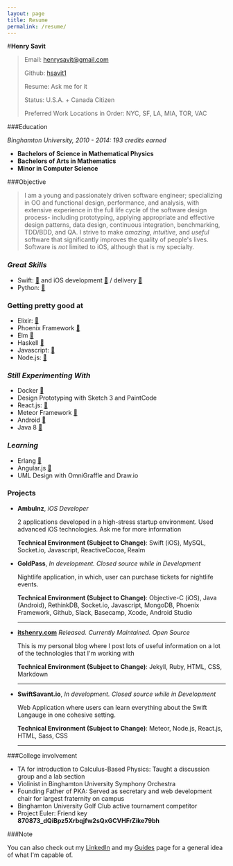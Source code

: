 ```yaml
---
layout: page
title: Resume
permalink: /resume/
---
```


#**Henry Savit**


> Email: [henrysavit@gmail.com](mailto:henrysavit@gmail.com)
>                      		
> Github: [hsavit1](https://github.com/hsavit1)
>
> Resume: Ask me for it
>
> Status: U.S.A. + Canada Citizen
>
> Preferred Work Locations in Order: NYC, SF, LA, MIA, TOR, VAC




###Education


*Binghamton University, 2010 - 2014: 193 credits earned*

+ **Bachelors of Science in Mathematical Physics**
+ **Bachelors of Arts in Mathematics**
+ **Minor in Computer Science**




###Objective

> I am a young and passionately driven software engineer; specializing in OO and functional design, performance, and analysis, with extensive experience in the full life cycle of the software design process- including prototyping, applying appropriate and effective design patterns, data design, continuous integration, benchmarking, TDD/BDD, and QA. I strive to make *amazing*, *intuitive*, and *useful* software that significantly improves the quality of people's lives. Software is _not_ limited to iOS, although that is my specialty.





### _Great Skills_


+ Swift: [:pencil:](https://github.com/hsavit1/Awesome-Swift-Education) and iOS development [:link:](http://itshenry.com/2015/11/10/guides-to-ios.html) / delivery [:link:](http://itshenry.com/2015/11/10/guides-to-ios-testing.html)
+ Python: [:link:](http://itshenry.com/2015/11/10/guides-to-python.html)

### Getting pretty good at

+ Elixir: [:link:](http://itshenry.com/2015/11/10/guides-to-elixir.html)
+ Phoenix Framework [:link:](http://itshenry.com/2015/11/10/guides-to-phoenix.html)
+ Elm [:link:](http://itshenry.com/2015/11/10/guides-to-elm.html)
+ Haskell [:link:](http://itshenry.com/2015/11/10/guides-to-haskell.html)
+ Javascript: [:link:](http://itshenry.com/2015/11/10/guides-to-javascript.html)
+ Node.js: [:link:](http://itshenry.com/2015/11/10/guides-to-node.html)


### _Still Experimenting With_

+ Docker [:link:](http://itshenry.com/2015/11/10/guides-to-docker-and-pm.html)
+ Design Prototyping with Sketch 3 and PaintCode
+ React.js: [:link:](http://itshenry.com/2015/11/10/guides-to-react.html)
+ Meteor Framework [:link:](http://itshenry.com/2015/11/10/guides-to-meteor.html)
+ Android [:link:](http://itshenry.com/2015/11/10/guides-to-android.html)
+ Java 8 [:link:](http://itshenry.com/2015/11/10/guides-to-java.html)

### _Learning_

+ Erlang [:link:](http://itshenry.com/2015/11/10/guides-to-erlang.html)
+ Angular.js [:link:](http://itshenry.com/2015/11/10/guides-to-angular.html)
+ UML Design with OmniGraffle and Draw.io

### Projects

* **Ambulnz**, *iOS Developer*

    2 applications developed in a high-stress startup environment. Used advanced iOS technologies. Ask me for more information

    **Technical Environment (Subject to Change)**: Swift (iOS), MySQL, Socket.io, Javascript, ReactiveCocoa, Realm

* **GoldPass**, *In development. Closed source while in Development*

    Nightlife application, in which, user can purchase tickets for nightlife events.

     **Technical Environment (Subject to Change)**: Objective-C (iOS), Java (Android), RethinkDB, Socket.io, Javascript, MongoDB, Phoenix Framework, Github, Slack, Basecamp, Xcode, Android Studio

	---


* **[itshenry.com](https://github.com/hsavit1/hsavit1.github.io)** *Released. Currently Maintained. Open Source*

    This is my personal blog where I post lots of useful information on a lot of the technologies that I'm working with

     **Technical Environment (Subject to Change)**: Jekyll, Ruby, HTML, CSS, Markdown


	---

* **SwiftSavant.io**, *In development. Closed source while in Development*

    Web Application where users can learn everything about the Swift Langauge in one cohesive setting.

     **Technical Environment (Subject to Change)**:  Meteor, Node.js, React.js, HTML, Sass, CSS

	---


###College involvement

+ TA for introduction to Calculus-Based Physics: Taught a discussion group and a lab section
+ Violinist in Binghamton University Symphony Orchestra
+ Founding Father of PKA: Served as secretary and web development chair for largest fraternity on campus
+ Binghamton University Golf Club active tournament competitor
+ Project Euler: Friend key __870873_dQiBpz5Xrbqjfw2sQxGCVHFrZike79bh__




###Note

You can also check out my [LinkedIn](https://www.linkedin.com/pub/henry-savit/69/270/450) and my [Guides](http://itshenry.com/) page for a general idea of what I'm capable of.
